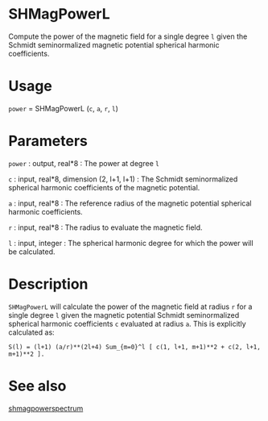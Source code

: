 # SHMagPowerL

Compute the power of the magnetic field for a single degree `l` given the Schmidt seminormalized magnetic potential spherical harmonic coefficients.

# Usage

`power` = SHMagPowerL (`c`, `a`, `r`, `l`)

# Parameters

`power` : output, real\*8
:   The power at degree `l`

`c` : input, real\*8, dimension (2, l+1, l+1)
:   The Schmidt seminormalized spherical harmonic coefficients of the magnetic potential.

`a` : input, real\*8
:   The reference radius of the magnetic potential spherical harmonic coefficients.

`r` : input, real\*8
:   The radius to evaluate the magnetic field.

`l` : input, integer
:   The spherical harmonic degree for which the power will be calculated.

# Description

`SHMagPowerL` will calculate the power of the magnetic field at radius `r` for a single degree `l` given the magnetic potential Schmidt seminormalized spherical harmonic coefficients `c` evaluated at radius `a`. This is explicitly calculated as:

`S(l) = (l+1) (a/r)**(2l+4) Sum_{m=0}^l [ c(1, l+1, m+1)**2 + c(2, l+1, m+1)**2 ].`

# See also

[shmagpowerspectrum](shmagpowerspectrum.html)
